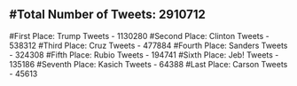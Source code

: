 #Total Number of Tweets: 2910712 
---
#First Place: Trump Tweets - 1130280
#Second Place: Clinton Tweets - 538312
#Third Place: Cruz Tweets - 477884
#Fourth Place: Sanders Tweets - 324308
#Fifth Place: Rubio Tweets - 194741
#Sixth Place: Jeb! Tweets - 135186
#Seventh Place: Kasich Tweets - 64388
#Last Place: Carson Tweets - 45613
